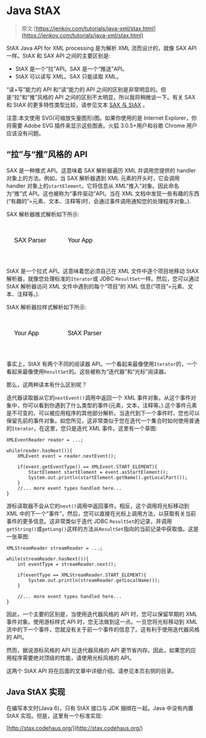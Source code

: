 # Java StAX

> 原文:[https://jenkov.com/tutorials/java-xml/stax.html](https://jenkov.com/tutorials/java-xml/stax.html)

StAX Java API for XML processing 是为解析 XML 流而设计的，就像 SAX API 一样。StAX 和 SAX API 之间的主要区别是:

*   StAX 是一个“拉”API。SAX 是一个“推送”API。
*   StAX 可以读写 XML。SAX 只能读取 XML。

“读+写”能力的 API 和“读”能力的 API 之间的区别是非常明显的。但是“拉”和“推”风格的 API 之间的区别不太明显，所以我将稍微谈一下。有关 SAX 和 StAX 的更多特性类型比较，请参见文本 [SAX 与 StAX](sax-vs-stax.html) 。

注意:本文使用 SVG(可缩放矢量图形)图。如果你使用的是 Internet Explorer，你将需要 Adobe SVG 插件来显示这些图表。火狐 3.0.5+用户和谷歌 Chrome 用户应该没有问题。

## “拉”与“推”风格的 API

SAX 是一种推式 API。这意味着 SAX 解析器遍历 XML 并调用您提供的 handler 对象上的方法。例如，当 SAX 解析器遇到 XML 元素的开头时，它会调用 handler 对象上的`startElement`。它将信息从 XML“推入”对象。因此命名为“推”式 API。这也被称为“事件驱动”API。当在 XML 文档中发现一些有趣的东西(“有趣的”=元素、文本、注释等)时，会通过事件调用通知您的处理程序对象。).

SAX 解析器推式解析如下所示:

<svg width="100%" height="100"><svg x="0" y="10"><text x="20" y="40" style="stroke: none; fill: #000000; font-family: Arial; font-size: 16px;">SAX Parser</text> <text x="160" y="40" style="stroke: none; fill: #000000; font-family: Arial; font-size: 16px;">Your App</text></svg></svg>

StAX 是一个拉式 API。这意味着您必须自己在 XML 文件中逐个项目地移动 StAX 解析器，就像您处理标准的`Iterator`或 JDBC `ResultSet`一样。然后，您可以通过 StAX 解析器访问 XML 文件中遇到的每个“项目”的 XML 信息(“项目”=元素、文本、注释等。).

StAX 解析器拉样式解析如下所示:

<svg width="100%" height="100"><svg x="0" y="10"><text x="20" y="40" style="stroke: none; fill: #000000; font-family: Arial; font-size: 16px;">Your App</text> <text x="160" y="40" style="stroke: none; fill: #000000; font-family: Arial; font-size: 16px;">StAX Parser</text></svg></svg>

事实上，StAX 有两个不同的阅读器 API。一个看起来最像使用`Iterator`的，一个看起来最像使用`ResultSet`的。这些被称为“迭代器”和“光标”阅读器。

那么，这两种读本有什么区别呢？

迭代器读取器从它的`nextEvent()`调用中返回一个 XML 事件对象。从这个事件对象中，你可以看到你遇到了什么类型的事件(元素，文本，注释等。).这个事件元素是不可变的，可以被应用程序的其他部分解析。当迭代到下一个事件时，您也可以保留先前的事件对象。如您所见，这非常类似于您在迭代一个集合时如何使用普通的`Iterator`。在这里，您只是迭代 XML 事件。这里有一个草图:

```
XMLEventReader reader = ...;

while(reader.hasNext()){
    XMLEvent event = reader.nextEvent();

    if(event.getEventType() == XMLEvent.START_ELEMENT){
        StartElement startElement = event.asStartElement();
        System.out.println(startElement.getName().getLocalPart());
    }
    //... more event types handled here...
}

```

游标读取器不会从它的`next()`调用中返回事件。相反，这个调用将光标移动到 XML 中的下一个“事件”。然后，您可以直接在光标上调用方法，以获取有关当前事件的更多信息。这非常类似于迭代 JDBC `ResultSet`的记录，并调用`getString()`或`getLong()`这样的方法从`ResultSet`指向的当前记录中获取值。这是一张草图:

```
XMLStreamReader streamReader = ...;

while(streamReader.hasNext()){
    int eventType = streamReader.next();

    if(eventType == XMLStreamReader.START_ELEMENT){
        System.out.println(streamReader.getLocalName());
    }

    //... more event types handled here...
}

```

因此，一个主要的区别是，当使用迭代器风格的 API 时，您可以保留早期的 XML 事件对象。使用游标样式 API 时，您无法做到这一点。一旦您将光标移动到 XML 流中的下一个事件，您就没有关于前一个事件的信息了。这有利于使用迭代器风格的 API。

然而，据说游标风格的 API 比迭代器风格的 API 更节省内存。因此，如果您的应用程序需要绝对顶级的性能，请使用光标风格的 API。

这两个 StAX API 将在后面的文章中详细介绍。请参见本页右侧的目录。

## Java StAX 实现

在编写本文时(Java 6)，只有 StAX 接口与 JDK 捆绑在一起。Java 中没有内置 StAX 实现。但是，这里有一个标准实现:

[http://stax.codehaus.org/](http://stax.codehaus.org/)